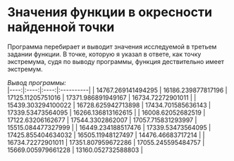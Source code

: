 # Значения функции в окресности найденной точки
Программа перебирает и выводит значения исследуемой в третьем задании функции. В точке, которую я указал в ответе, как точку экстремума, судя по выводу программы, функция дествительно имеет экстремум.

*Вывод программы:*  
|----:|:----:|:----:|:----------|
| 14767.269141494295 | 16186.239877817196 | 17125.11205751016 | 17371.986891949167 | 16734.72272901011 |
| 15439.303294100022 | 16728.625942713898 | 17434.701585636143 | 17339.53473564095 | 16266.136813162615 |
| 16008.62052682519 | 17122.63206162677 | 17544.3302862007 | 17057.715831293997 | 15515.084477327999 |
| 16449.234188517476 | 17339.53473564095 | 17425.855404634032 | 16505.11948127497 | 14476.46683717214 |
| 16734.72272901011 | 17351.807959672286 | 17055.245595484757 | 15669.005979661228 | 13160.052732588803 |
